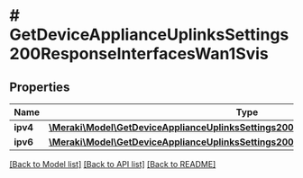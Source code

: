 # # GetDeviceApplianceUplinksSettings200ResponseInterfacesWan1Svis

## Properties

Name | Type | Description | Notes
------------ | ------------- | ------------- | -------------
**ipv4** | [**\Meraki\Model\GetDeviceApplianceUplinksSettings200ResponseInterfacesWan1SvisIpv4**](GetDeviceApplianceUplinksSettings200ResponseInterfacesWan1SvisIpv4.md) |  | [optional]
**ipv6** | [**\Meraki\Model\GetDeviceApplianceUplinksSettings200ResponseInterfacesWan1SvisIpv6**](GetDeviceApplianceUplinksSettings200ResponseInterfacesWan1SvisIpv6.md) |  | [optional]

[[Back to Model list]](../../README.md#models) [[Back to API list]](../../README.md#endpoints) [[Back to README]](../../README.md)
